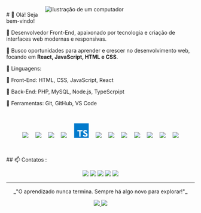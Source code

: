<img src="https://raw.githubusercontent.com/MicaelliMedeiros/micaellimedeiros/master/image/computer-illustration.png" alt="ilustração de um computador" min-width="400px" max-width="400px" width="400px" align="right">

<p align="left"> 
# 👋 Olá! Seja bem-vindo!

🚀 Desenvolvedor Front-End, apaixonado por tecnologia e criação de interfaces web modernas e responsivas.  

🎯 Busco oportunidades para aprender e crescer no desenvolvimento web, focando em **React, JavaScript, HTML e CSS**.  
</p>

<p align="left">
  🦄 Linguagens:
  <p align="left">
  🔹 Front-End: HTML, CSS, JavaScript, React
  </p>
  <p align="left">
  🔹 Back-End: PHP, MySQL, Node.js, TypeScrpipt
  </p>
</p>


<p align="left">
  💼 Ferramentas: Git, GitHub, VS Code 
</p>

<div style="display: inline_block" align="center"><br>
  
  
<p align="center">
<code> <img height="40" src="https://cdn.jsdelivr.net/gh/devicons/devicon/icons/html5/html5-plain.svg"> </code>
<code> <img height="40" src="https://cdn.jsdelivr.net/gh/devicons/devicon/icons/css3/css3-plain.svg"> </code>
<code> <img height="40" src="https://cdn.jsdelivr.net/gh/devicons/devicon/icons/sass/sass-original.svg"> </code>
<code> <img height="40" src="https://cdn.jsdelivr.net/gh/devicons/devicon/icons/javascript/javascript-plain.svg"> </code>
<code> <img height="40" src="https://raw.githubusercontent.com/devicons/devicon/master/icons/typescript/typescript-original.svg"> </code>
<code> <img height="40" src="https://cdn.jsdelivr.net/gh/devicons/devicon/icons/react/react-original-wordmark.svg"> </code>
<code> <img height="40" src="https://cdn.jsdelivr.net/gh/devicons/devicon/icons/bootstrap/bootstrap-original-wordmark.svg"> </code>
<code> <img height="40" src="https://upload.wikimedia.org/wikipedia/commons/thumb/3/3f/Git_icon.svg/1024px-Git_icon.svg.png"> </code>
<code> <img height="40" src="https://cdn.jsdelivr.net/gh/devicons/devicon/icons/github/github-original-wordmark.svg"> </code>
<code> <img height="40" src="https://cdn.jsdelivr.net/gh/devicons/devicon/icons/vscode/vscode-original-wordmark.svg"> </code>
<code> <img height="40" src="https://cdn.jsdelivr.net/gh/devicons/devicon/icons/tailwindcss/tailwindcss-original-wordmark.svg"> </code>
<code> <img height="40" src="https://cdn.jsdelivr.net/gh/devicons/devicon/icons/python/python-original.svg"> </code>
</div><br>
</p>
<p align="left">
## 📫 Contatos :
</p>
<div align="center"> 
  <a href="https://www.linkedin.com/in/assis-pires-neto-9827a6174" target="_blank"><img src="https://img.shields.io/badge/-LinkedIn-%230077B5?style=for-the-badge&logo=linkedin&logoColor=white" target="_blank"></a>
  <a href="https://instagram.com/assis.p.n" target="_blank"><img src="https://img.shields.io/badge/-Instagram-%23E4405F?style=for-the-badge&logo=instagram&logoColor=white" target="_blank"></a> 
  <a href="https://twitter.com/Assis_P_Neto" target="_blank"><img src="https://img.shields.io/badge/X-000?style=for-the-badge&logo=x" target="_blank"></a>
  <a href = "mailto:assis.pires.netors@gmail.com"><img src="https://img.shields.io/badge/-Gmail-%23333?style=for-the-badge&logo=gmail&logoColor=white" target="_blank"></a>
  <a href = "https://discord.com/channels/@assis.p.n/"><img src="https://img.shields.io/badge/Discord-7289DA?style=for-the-badge&logo=discord&logoColor=white" target="_blank"></a>
  
</div>


---
<p align="center">
  _"O aprendizado nunca termina. Sempre há algo novo para explorar!"_ 
</p>
 <div align="center">
   <a href="https://github.com/Lancellot">
   <img height="160em" src="https://github-readme-stats.vercel.app/api?username=Lancellot&show_icons=true&theme=tokyonight&include_all_commits=true&count_private=true"/>
   <img height="160em" src="https://github-readme-stats.vercel.app/api/top-langs/?username=Lancellot&layout=compact&langs_count=6&theme=tokyonight"/>
</div>
     
<br>
 

 
